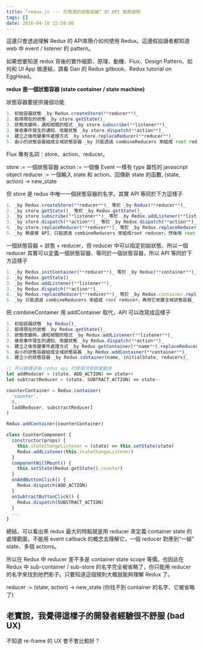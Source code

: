 ```yaml
---
title: ”redux.js --- 可預測的狀態容器“ 的 API 使用說明
tags: []
date: 2016-04-10 15:58:00
---
```


這邊只會透過理解 Redux 的 API來簡介如何使用 Redux。這邊假設讀者都知道 web 中 event / listener 的 pattern。

如果想要知道 redux 背後的實作細節、原理、動機、Flux、Design Pattern、如何和 UI App 做連結，請看 Dan 的 Redux gitbook、Redux tutorial on EggHead。

**redux 是一個狀態容器 (state container / state machine)**

狀態容器要提供幾個功能
```js
1. 初始容器狀態 _by Redux.createStore(**reducer**)_
2. 取得現在的狀態 _by store.getState()_
3. 狀態改變時，通知相關的程式 _by store.subscribe(**listener**)_
3. 接收事件發生的通知、改變狀態 _by store.dispatch(**action**)_
4. 建立之後改變事件處理方式 _by store.replaceReducer(**reducer**)_
5. 由小的狀態容器組成全域狀態容器 _by 只能透過 combineReducers 來組成 root reducer，再用它來建全域狀態容器_
```

Flux 專有名詞：store、action、reducer。

store := 一個狀態容器
action := 一個像 Event 一樣有 type 屬性的 javascript object
reducer := 一個輸入 state 和 action、回傳新 state 的函數, (state, action) -> new_state

但 store 是 redux 中唯一一個狀態容器的名字。其實 API 等同於下方這樣子
```js
1. _by Redux.createStore(**reducer**)_ 等於 _by Redux(**reducer**)_
2. _by store.getState()_ 等於 _by Redux.getState()_
3. _by store.subscribe(**listener**)_ 等於 _by Redux.addListener(**listener**)_
3. _by store.dispatch(**action**)_ 等於 _by Redux.dispatch(**action**)_
4. _by store.replaceReducer(**reducer**)_ 等於 _by Redux.replaceReducer(**reducer**)_
5. _by 無直接 API，只能透過 combineReducers 來組成root reducer，然後用 root reducer 來建全域 store_
```
一個狀態容器 = 狀態 + reducer，但 reducer 中可以指定初始狀態、所以一個 reducer 其實可以定義一個狀態容器、等同於一個狀態容器，所以 API 等同於下方這樣子
```js
1. _by Redux.initContainer(**reducer**)_ 等於 _by Redux(**container**)_
2. _by Redux.getState()_
3. _by Redux.addListener(**listener**)_
3. _by Redux.dispatch(**action**)_
4. _by Redux.replaceReducer(**reducer**)_ 等於 _by Redux.container.replaceReducer(**container.reducer**)_
5. _by 只能透過 combineReducers 來組成 root reducer，再用它來建全域狀態容器_ 等於 _Redux.combineContainer_
```

把 combineContainer 用 addContainer 取代，API 可以改寫成這樣子
```js
1. 初始容器狀態 _by Redux()_
2. 取得現在的狀態 _by Redux.getState()_
3. 狀態改變時，通知相關的程式 _by Redux.addListener(**listener**)_
3. 接收事件發生的通知、改變狀態 _by Redux.dispatch(**action**)_
4. 建立之後改變事件處理方式 _by Redux.getContainer(**name**).replaceReducer(reducer)_
5. 由小的狀態容器組成全域狀態容器 _by Redux.addContainer(**container**)_
6. 建立小的狀態容器 _by Redux.container(name, initialState, reducers)_
```

```js
// 所以翻譯過後 redux api 的使用流程就會變成
let addReducer = (state, ADD_ACTION) => state++
let subtractReducer = (state, SUBTRACT_ACTION) => state--

counterContainer = Redux.container(
  'counter', 
  0, 
  [addReducer, substractReducer]
)

Redux.addContainer(counterContainer)

class CounterComponent {
  constructor(props) {
    this.stateChangeListener = (state) => this.setState(state)
    Redux.addListener(this.stateChangeListener)
  }
  componentWillMount() {
    this.setState(Redux.getState().counter)
  }
  onAddButtonClick() {
    Redux.dispatch(ADD_ACTION)
  }
  onSubtractButtonClick() {
    Redux.dispatch(SUBSTRACT_ACTION)
  }
  ...
} 

```

總結，可以看出來 redux 最大的特點就是用 reducer 來定義 container state 的處理範圍，不能用 event callback 的概念去理解它，一個 reducer 對應到“一組” state、多個 actions。

所以在 Redux 中 reducer 差不多是 container state scope 等價。也因此在 Redux 中 sub-container / sub-store 的名字完全被省略了，你只能用 reducer 的名字來找到他們影子。只要知道這個規則大概就能夠理解 Redux 了。

reducer := (state, action) -> new_state (你找不到 container 的名字、它被省略了)

老實說，我覺得這樣子的開發者經驗很不舒服 (bad UX)
---
不知道 re-frame 的 UX 會不會比較好？

